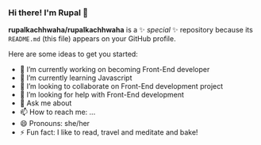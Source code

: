 ### Hi there! I'm Rupal 👋

**rupalkachhwaha/rupalkachhwaha** is a ✨ _special_ ✨ repository because its `README.md` (this file) appears on your GitHub profile.

Here are some ideas to get you started:

- 🔭 I’m currently working on becoming Front-End developer
- 🌱 I’m currently learning Javascript
- 👯 I’m looking to collaborate on Front-End development project
- 🤔 I’m looking for help with Front-End development
- 💬 Ask me about 
- 📫 How to reach me: ...
- 😄 Pronouns: she/her
- ⚡ Fun fact: I like to read, travel and meditate and bake!

